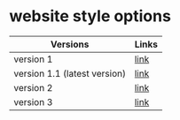 # website style options

Versions | Links |
--- | --- |
version 1 | [link](/previous/v1/index.html) |
version 1.1 (latest version) | [link](https://sdp-team-22.github.io/previous/v1.1/index.html) |
version 2 | [link](https://sdp-team-22.github.io/previous/v2/index.html) |
version 3 | [link](https://sdp-team-22.github.io/previous/v3/index.html) |
